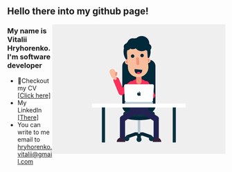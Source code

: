 ## Hello there into my github page!

<img align="right" alt="Coder GIF" height=300 width=400 src="img/hi_there.gif" />

### My name is Vitalii Hryhorenko. I'm software developer <br>

- 📝Checkout my CV [[Click here]](https://docs.google.com/document/d/1Is7g8Yr7hXZUhX-W0NnoDJ4WPKrGLOaAQtdhtK11wKI/edit?usp=sharing)
 - My LinkedIn [[There]](https://www.linkedin.com/in/hryhorenkovitalii/)
 - You can write to me email to hryhorenko.vitalii@gmail.com 